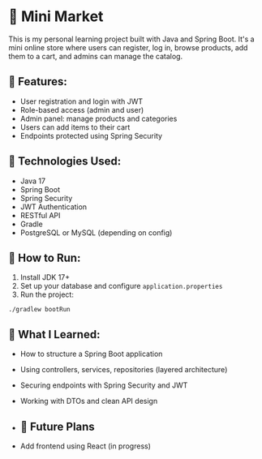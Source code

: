 
# 🛒 Mini Market

This is my personal learning project built with Java and Spring Boot. It's a mini online store where users can register, log in, browse products, add them to a cart, and admins can manage the catalog.

## 🔑 Features:

- User registration and login with JWT
- Role-based access (admin and user)
- Admin panel: manage products and categories
- Users can add items to their cart
- Endpoints protected using Spring Security

## 🧰 Technologies Used:

- Java 17
- Spring Boot
- Spring Security
- JWT Authentication
- RESTful API
- Gradle
- PostgreSQL or MySQL (depending on config)

## 🚀 How to Run:

1. Install JDK 17+
2. Set up your database and configure `application.properties`
3. Run the project:
```
./gradlew bootRun
```

## 🧠 What I Learned:

- How to structure a Spring Boot application
- Using controllers, services, repositories (layered architecture)
- Securing endpoints with Spring Security and JWT
- Working with DTOs and clean API design

- ## 🔧 Future Plans

- Add frontend using React (in progress)
